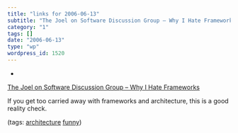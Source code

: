 ```yaml
---
title: "links for 2006-06-13"
subtitle: "The Joel on Software Discussion Group – Why I Hate Frameworks"
category: "1"
tags: []
date: "2006-06-13"
type: "wp"
wordpress_id: 1520
---
```

- 
[The Joel on Software Discussion Group – Why I Hate Frameworks](http://discuss.joelonsoftware.com/default.asp?joel.3.219431.12)

If you get too carried away with frameworks and architecture, this is a good reality check.

(tags: [architecture](http://del.icio.us/pitosalas/architecture) [funny](http://del.icio.us/pitosalas/funny))